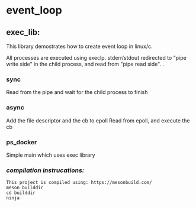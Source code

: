 # event_loop

## exec_lib: 
  This library demostrates how to create event loop in linux/c. 
  
  All processes are executed using execlp. 
  stderr/stdout redirected to "pipe write side" in the child process, and read from "pipe read side".
  .
  ### sync
  Read from the pipe and wait for the child process to finish
  ### async
  Add the file descriptor and the cb to epoll
  Read from epoll, and execute the cb

### ps_docker
  Simple main which uses exec library
  
### *compilation instrucations:*
    This project is compiled using: https://mesonbuild.com/
    meson builddir
    cd builddir 
    ninja
 
